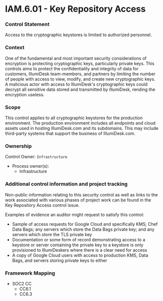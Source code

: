 # IAM.6.01 - Key Repository Access



### Control Statement

Access to the cryptographic keystores is limited to authorized personnel.

###  Context

One of the fundamental and most important security considerations of encryption is protecting cryptographic keys, particularly private keys. This controls aims to protect the confidentiality and integrity of data for customers, IllumiDesk team-members, and partners by limiting the number of people with access to view, modify, and create new cryptographic keys. A malicious actor with access to IllumiDesk's cryptographic keys could decrypt all sensitive data stored and transmitted by IllumiDesk, rending the encryption useless.

###  Scope

This control applies to all cryptographic keystores for the production environment. The production environment includes all endpoints and cloud assets used in hosting IllumiDesk.com and its subdomains. This may include third-party systems that support the business of IllumiDesk.com.

###  Ownership

Control Owner: `Infrastructure`

* Process owner\(s\):
  * Infrastructure

###  Additional control information and project tracking

Non-public information relating to this security control as well as links to the work associated with various phases of project work can be found in the Key Repository Access control issue.

Examples of evidence an auditor might request to satisfy this control:

* Sample of access requests for Google Cloud and specifically KMS; Chef Data Bags; any servers which store the Data Bags private key; and any servers which store the TLS private key
* Documentation or some form of record demonstrating access to a keystore or server containing the private key to a keystore is only provisioned to IllumiDeskers where there is a clear need for access
* A copy of Google Cloud users with access to production KMS, Data Bags, and servers storing private keys to either

###  Framework Mapping

* SOC2 CC
  * CC6.1
  * CC6.3

